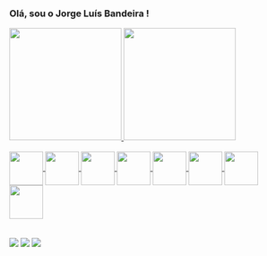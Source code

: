 ### Olá, sou o Jorge Luís Bandeira !
<div>
  <div style="display: inline_block">
    <a href="https://github.com/Jorge-Bandeira94">
    <img height="200em" src=https://github-readme-stats.vercel.app/api?username=Jorge-Bandeira94&show_icons=true&theme=dark)](https://github.com/anuraghazra/github-      readme-stats>
    <img height="200em" src=https://github-readme-stats.vercel.app/api/top-langs/?username=Jorge-Bandeira94&layout=compact&exclude_repo=Atividades---Data-Science-Academy,Jorge-Bandeira94.github.io&theme=dark)](https://github.com/anuraghazra/github-readme-stats>
  </div>
  <div style="display: inline_block"><br>
  <img align="center" height="60em" src="https://cdn.jsdelivr.net/gh/devicons/devicon/icons/java/java-original-wordmark.svg" />
  <img align="center" height="60em" src="https://cdn.jsdelivr.net/gh/devicons/devicon/icons/javascript/javascript-original.svg" />
  <img align="center" height="60em" src="https://cdn.jsdelivr.net/gh/devicons/devicon/icons/python/python-original.svg" />
  <img align="center" height="60em"src="https://cdn.jsdelivr.net/gh/devicons/devicon/icons/jupyter/jupyter-original-wordmark.svg" />
  <img align="center" height="60em" src="https://cdn.jsdelivr.net/gh/devicons/devicon/icons/postgresql/postgresql-original-wordmark.svg" />
  <img align="center" height="60em" src="https://cdn.jsdelivr.net/gh/devicons/devicon/icons/mysql/mysql-original-wordmark.svg" />
  <img align="center" height="60em" src="https://cdn.jsdelivr.net/gh/devicons/devicon/icons/intellij/intellij-original-wordmark.svg" />
  <img align="center" height="60em" src="https://cdn.jsdelivr.net/gh/devicons/devicon/icons/visualstudio/visualstudio-plain.svg" />          
</div>

<br>
<br>
<div> 
  <a href="https://www.instagram.com/j.luisban/" target="_blank"><img src="https://img.shields.io/badge/-Instagram-%23E4405F?style=for-the-badge&logo=instagram&logoColor=white" target="_blank"></a>
  <a href = "mailto:jorge08luis94@gmail.com"><img src="https://img.shields.io/badge/-Gmail-%23333?style=for-the-badge&logo=gmail&logoColor=white" target="_blank"></a>
  <a href="https://www.linkedin.com/in/jorge08luis94" target="_blank"><img src="https://img.shields.io/badge/-LinkedIn-%230077B5?style=for-the-badge&logo=linkedin&logoColor=white" target="_blank"></a> 
  
</div>

<!--<img src="https://drive.google.com/file/d/1GjsRWSoPVv9NTsjh0a-qS7_6yKb835j-/view?usp=share_link"/>
